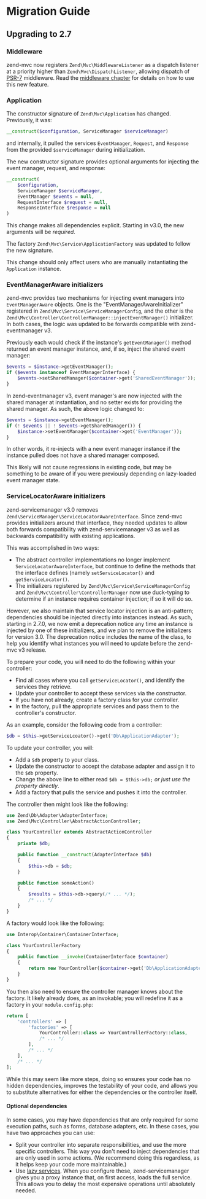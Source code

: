 # Migration Guide

## Upgrading to 2.7

### Middleware

zend-mvc now registers `Zend\Mvc\MiddlewareListener` as a dispatch listener at
a priority higher than `Zend\Mvc\DispatchListener`, allowing dispatch of
[PSR-7](http://www.php-fig.org/psr/psr-7/) middleware. Read the
[middleware chapter](middleware.md) for details on how to use this new feature.

### Application

The constructor signature of `Zend\Mvc\Application` has changed. Previously, it
was:

```php
__construct($configuration, ServiceManager $serviceManager)
```

and internally, it pulled the services `EventManager`, `Request`, and `Response`
from the provided `$serviceManager` during initialization.

The new constructor signature provides optional arguments for injecting the
event manager, request, and response:

```php
__construct(
    $configuration,
    ServiceManager $serviceManager,
    EventManager $events = null,
    RequestInterface $request = null,
    ResponseInterface $response = null
)
```

This change makes all dependencies explicit. Starting in v3.0, the new arguments
will be *required*.

The factory `Zend\Mvc\Service\ApplicationFactory` was updated to follow the new
signature.

This change should only affect users who are manually instantiating the
`Application` instance.

### EventManagerAware initializers

zend-mvc provides two mechanisms for injecting event managers into
`EventManagerAware` objects. One is the "EventManagerAwareInitializer"
registered in `Zend\Mvc\Service\ServiceManagerConfig`, and the other is the
`Zend\Mvc\Controller\ControllerManager::injectEventManager()` initializer. In
both cases, the logic was updated to be forwards compatible with
zend-eventmanager v3. 

Previously each would check if the instance's `getEventManager()` method
returned an event manager instance, and, if so, inject the shared event manager:

```php
$events = $instance->getEventManager();
if ($events instanceof EventManagerInterface) {
    $events->setSharedManager($container->get('SharedEventManager'));
}
```

In zend-eventmanager v3, event manager's are now injected with the shared
manager at instantiation, and no setter exists for providing the shared manager.
As such, the above logic changed to:

```php
$events = $instance->getEventManager();
if (! $events || ! $events->getSharedManager()) {
    $instance->setEventManager($container->get('EventManager'));
}
```

In other words, it re-injects with a new event manager instance if the instance
pulled does not have a shared manager composed.

This likely will not cause regressions in existing code, but may be something to
be aware of if you were previously depending on lazy-loaded event manager
state.

### ServiceLocatorAware initializers

zend-servicemanager v3.0 removes `Zend\ServiceManager\ServiceLocatorAwareInterface`.
Since zend-mvc provides initializers around that interface, they needed updates
to allow both forwards compatibility with zend-servicemanager v3 as well as
backwards compatibility with existing applications.

This was accomplished in two ways:

- The abstract controller implementations no longer implement
  `ServiceLocatorAwareInterface`, but continue to define the methods that the
  interface defines (namely `setServiceLocator()` and `getServiceLocator()`.
- The initializers registered by `Zend\Mvc\Service\ServiceManagerConfig` and
  `Zend\Mvc\Controller\ControllerManager` now use duck-typing to determine if
  an instance requires container injection; if so it will do so.

However, we also maintain that service locator injection is an anti-pattern;
dependencies should be injected directly into instances instead. As such,
starting in 2.7.0, we now emit a deprecation notice any time an instance is
injected by one of these initializers, and we plan to remove the initializers
for version 3.0. The deprecation notice includes the name of the class, to help
you identify what instances you will need to update before the zend-mvc v3
release.

To prepare your code, you will need to do the following within your controller:

- Find all cases where you call `getServiceLocator()`, and identify the services
  they retrieve.
- Update your controller to accept these services via the constructor.
- If you have not already, create a factory class for your controller.
- In the factory, pull the appropriate services and pass them to the
  controller's constructor.

As an example, consider the following code from a controller:

```php
$db = $this->getServiceLcoator()->get('Db\ApplicationAdapter');
```

To update your controller, you will:

- Add a `$db` property to your class.
- Update the constructor to accept the database adapter and assign it to the
  `$db` property.
- Change the above line to either read `$db = $this->db;` *or just use the
  property directly*.
- Add a factory that pulls the service and pushes it into the controller.

The controller then might look like the following:

```php
use Zend\Db\Adapter\AdapterInterface;
use Zend\Mvc\Controller\AbstractActionController;

class YourController extends AbstractActionController
{
    private $db;

    public function __construct(AdapterInterface $db)
    {
        $this->db = $db;
    }

    public function someAction()
    {
        $results = $this->db->query(/* ... */);
        /* ... */
    }
}
```

A factory would look like the following:

```php
use Interop\Container\ContainerInterface;

class YourControllerFactory
{
    public function __invoke(ContainerInterface $container)
    {
        return new YourController($container->get('Db\ApplicationAdapter'));
    }
}
```

You then also need to ensure the controller manager knows about the factory. It
likely already does, as an invokable; you will redefine it as a factory in
your `module.config.php`:

```php
return [
    'controllers' => [
        'factories' => [
            YourController::class => YourControllerFactory::class,
            /* ... */
        ],
        /* ... */
    ],
    /* ... */
];
```

While this may seem like more steps, doing so ensures your code has no hidden
dependencies, improves the testability of your code, and allows you to substitute
alternatives for either the dependencies or the controller itself.

#### Optional dependencies

In some cases, you may have dependencies that are only required for some
execution paths, such as forms, database adapters, etc. In these cases, you have
two approaches you can use:

- Split your controller into separate responsibilities, and use the more
  specific controllers. This way you don't need to inject dependencies that are
  only used in some actions. (We recommend doing this regardless, as it helps
  keep your code more maintainable.)
- Use [lazy services](http://zendframework.github.io/zend-servicemanager/lazy-services/).
  When you configure these, zend-servicemanager gives you a proxy instance that,
  on first access, loads the full service. This allows you to delay the most
  expensive operations until absolutely needed.
